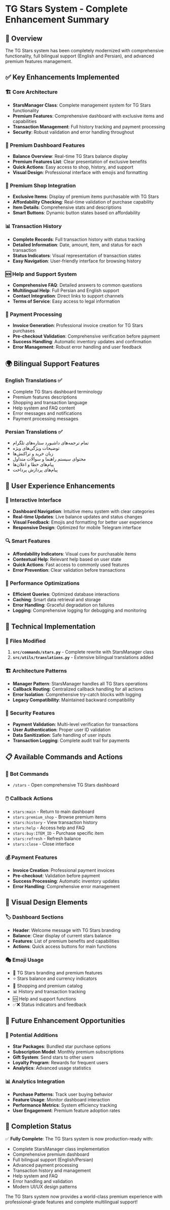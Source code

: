 # TG Stars System - Complete Enhancement Summary

## 🌟 Overview
The TG Stars system has been completely modernized with comprehensive functionality, full bilingual support (English and Persian), and advanced premium features management.

## ✅ Key Enhancements Implemented

### 🏗️ **Core Architecture**
- **StarsManager Class**: Complete management system for TG Stars functionality
- **Premium Features**: Comprehensive dashboard with exclusive items and capabilities
- **Transaction Management**: Full history tracking and payment processing
- **Security**: Robust validation and error handling throughout

### 💎 **Premium Dashboard Features**
- **Balance Overview**: Real-time TG Stars balance display
- **Premium Features List**: Clear presentation of exclusive benefits
- **Quick Actions**: Easy access to shop, history, and support
- **Visual Design**: Professional interface with emojis and formatting

### 🛒 **Premium Shop Integration**
- **Exclusive Items**: Display of premium items purchasable with TG Stars
- **Affordability Checking**: Real-time validation of purchase capability
- **Item Details**: Comprehensive stats and descriptions
- **Smart Buttons**: Dynamic button states based on affordability

### 📊 **Transaction History**
- **Complete Records**: Full transaction history with status tracking
- **Detailed Information**: Date, amount, item, and status for each transaction
- **Status Indicators**: Visual representation of transaction states
- **Easy Navigation**: User-friendly interface for browsing history

### 🆘 **Help and Support System**
- **Comprehensive FAQ**: Detailed answers to common questions
- **Multilingual Help**: Full Persian and English support
- **Contact Integration**: Direct links to support channels
- **Terms of Service**: Easy access to legal information

### 🔄 **Payment Processing**
- **Invoice Generation**: Professional invoice creation for TG Stars purchases
- **Pre-checkout Validation**: Comprehensive verification before payment
- **Success Handling**: Automatic inventory updates and confirmation
- **Error Management**: Robust error handling and user feedback

## 🌍 **Bilingual Support Features**

### English Translations ✅
- Complete TG Stars dashboard terminology
- Premium features descriptions
- Shopping and transaction language
- Help system and FAQ content
- Error messages and notifications
- Payment processing messages

### Persian Translations ✅
- تمام ترجمه‌های داشبورد ستاره‌های تلگرام
- توضیحات ویژگی‌های ویژه
- زبان خرید و تراکنش‌ها
- محتوای سیستم راهنما و سوالات متداول
- پیام‌های خطا و اعلان‌ها
- پیام‌های پردازش پرداخت

## 🎯 **User Experience Enhancements**

### 📱 **Interactive Interface**
- **Dashboard Navigation**: Intuitive menu system with clear categories
- **Real-time Updates**: Live balance updates and status changes
- **Visual Feedback**: Emojis and formatting for better user experience
- **Responsive Design**: Optimized for mobile Telegram interface

### 🔍 **Smart Features**
- **Affordability Indicators**: Visual cues for purchasable items
- **Contextual Help**: Relevant help based on user state
- **Quick Actions**: Fast access to commonly used features
- **Error Prevention**: Clear validation before transactions

### 🚀 **Performance Optimizations**
- **Efficient Queries**: Optimized database interactions
- **Caching**: Smart data retrieval and storage
- **Error Handling**: Graceful degradation on failures
- **Logging**: Comprehensive logging for debugging and monitoring

## 🔧 **Technical Implementation**

### 📁 **Files Modified**
1. **`src/commands/stars.py`** - Complete rewrite with StarsManager class
2. **`src/utils/translations.py`** - Extensive bilingual translations added

### 🏗️ **Architecture Patterns**
- **Manager Pattern**: StarsManager handles all TG Stars operations
- **Callback Routing**: Centralized callback handling for all actions
- **Error Isolation**: Comprehensive try-catch blocks with logging
- **Legacy Compatibility**: Maintained backward compatibility

### 🔐 **Security Features**
- **Payment Validation**: Multi-level verification for transactions
- **User Authentication**: Proper user ID validation
- **Data Sanitization**: Safe handling of user inputs
- **Transaction Logging**: Complete audit trail for payments

## 📋 **Available Commands and Actions**

### 🤖 **Bot Commands**
- `/stars` - Open comprehensive TG Stars dashboard

### 🖱️ **Callback Actions**
- `stars:main` - Return to main dashboard
- `stars:premium_shop` - Browse premium items
- `stars:history` - View transaction history
- `stars:help` - Access help and FAQ
- `stars:buy:ITEM_ID` - Purchase specific item
- `stars:refresh` - Refresh balance
- `stars:close` - Close interface

### 💰 **Payment Features**
- **Invoice Creation**: Professional payment invoices
- **Pre-checkout**: Validation before payment
- **Success Processing**: Automatic inventory updates
- **Error Handling**: Comprehensive error management

## 🎨 **Visual Design Elements**

### 🏷️ **Dashboard Sections**
- **Header**: Welcome message with TG Stars branding
- **Balance**: Clear display of current stars balance
- **Features**: List of premium benefits and capabilities
- **Actions**: Quick access buttons for main functions

### 🎭 **Emoji Usage**
- 💎 TG Stars branding and premium features
- ⭐ Stars balance and currency indicators
- 🛒 Shopping and premium catalog
- 📊 History and transaction tracking
- 🆘 Help and support functions
- ✅❌ Status indicators and feedback

## 🔮 **Future Enhancement Opportunities**

### 🎯 **Potential Additions**
- **Star Packages**: Bundled star purchase options
- **Subscription Model**: Monthly premium subscriptions
- **Gift System**: Send stars to other users
- **Loyalty Program**: Rewards for frequent users
- **Analytics**: Advanced usage statistics

### 📊 **Analytics Integration**
- **Purchase Patterns**: Track user buying behavior
- **Feature Usage**: Monitor dashboard interaction
- **Performance Metrics**: System efficiency tracking
- **User Engagement**: Premium feature adoption rates

## 🎉 **Completion Status**

✅ **Fully Complete**: The TG Stars system is now production-ready with:
- Complete StarsManager class implementation
- Comprehensive premium dashboard
- Full bilingual support (English/Persian)
- Advanced payment processing
- Transaction history and management
- Help system and FAQ
- Error handling and validation
- Modern UI/UX design patterns

The TG Stars system now provides a world-class premium experience with professional-grade features and complete multilingual support!
